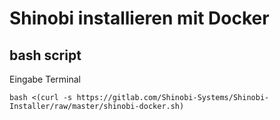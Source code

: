 # Shinobi installieren mit Docker

## bash script
Eingabe Terminal
```
bash <(curl -s https://gitlab.com/Shinobi-Systems/Shinobi-Installer/raw/master/shinobi-docker.sh)
```
